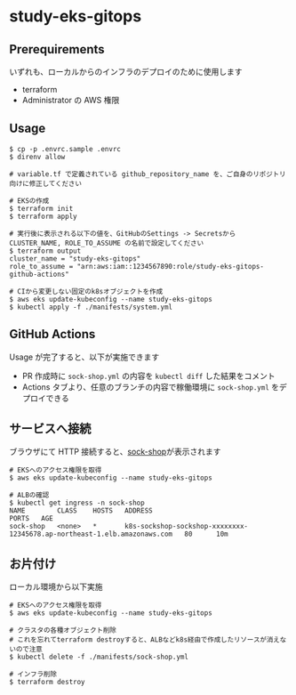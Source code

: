# study-eks-gitops

## Prerequirements

いずれも、ローカルからのインフラのデプロイのために使用します

- terraform
- Administrator の AWS 権限

## Usage

```
$ cp -p .envrc.sample .envrc
$ direnv allow

# variable.tf で定義されている github_repository_name を、ご自身のリポジトリ向けに修正してください

# EKSの作成
$ terraform init
$ terraform apply

# 実行後に表示される以下の値を、GitHubのSettings -> Secretsから CLUSTER_NAME, ROLE_TO_ASSUME の名前で設定してください
$ terraform output
cluster_name = "study-eks-gitops"
role_to_assume = "arn:aws:iam::1234567890:role/study-eks-gitops-github-actions"

# CIから変更しない固定のk8sオブジェクトを作成
$ aws eks update-kubeconfig --name study-eks-gitops
$ kubectl apply -f ./manifests/system.yml
```

## GitHub Actions

Usage が完了すると、以下が実施できます

- PR 作成時に `sock-shop.yml` の内容を `kubectl diff` した結果をコメント
- Actions タブより、任意のブランチの内容で稼働環境に `sock-shop.yml` をデプロイできる

## サービスへ接続

ブラウザにて HTTP 接続すると、[sock-shop](https://microservices-demo.github.io/)が表示されます

```
# EKSへのアクセス権限を取得
$ aws eks update-kubeconfig --name study-eks-gitops

# ALBの確認
$ kubectl get ingress -n sock-shop
NAME        CLASS    HOSTS   ADDRESS                                                                    PORTS   AGE
sock-shop   <none>   *       k8s-sockshop-sockshop-xxxxxxxx-12345678.ap-northeast-1.elb.amazonaws.com   80      10m
```

## お片付け

ローカル環境から以下実施

```
# EKSへのアクセス権限を取得
$ aws eks update-kubeconfig --name study-eks-gitops

# クラスタの各種オブジェクト削除
# これを忘れてterraform destroyすると、ALBなどk8s経由で作成したリソースが消えないので注意
$ kubectl delete -f ./manifests/sock-shop.yml

# インフラ削除
$ terraform destroy
```
